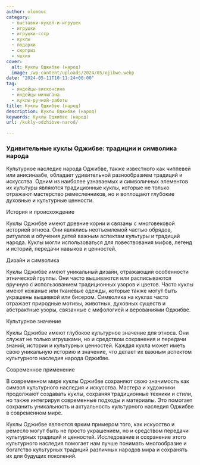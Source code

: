 ```yaml
---
author: olomouc
category:
  - выставки-кукол-и-игрушек
  - игрушки
  - игрушки-ссср
  - куклы
  - подарки
  - сюрприз
  - чехия
cover:
  alt: Куклы Оджибве (народ)
  image: /wp-content/uploads/2024/05/ojibwe.webp
date: "2024-05-11T10:11:24+00:00"
tag:
  - индейцы-висконсина
  - индейцы-мичигана
  - куклы-ручной-работы
title: Куклы Оджибве (народ)
description: Куклы Оджибве (народ)
keywords: Куклы Оджибве (народ)
url: /kukly-odzhibve-narod/

---
```

### Удивительные куклы Оджибве: традиции и символика народа

Культурное наследие народа Оджибве, также известного как чиппевей или анисинаабе, обладает удивительной разнообразием традиций и искусства. Одним из наиболее узнаваемых и символичных элементов их культуры являются традиционные куклы, которые не только отражают мастерство ремесленников, но и воплощают глубокие духовные и культурные ценности.

История и происхождение

Куклы Оджибве имеют древние корни и связаны с многовековой историей этноса. Они являлись неотъемлемой частью обрядов, ритуалов и обучения детей важным аспектам культуры и традиций народа. Куклы могли использоваться для повествования мифов, легенд и историй, передачи навыков и ценностей.

Дизайн и символика

Куклы Оджибве имеют уникальный дизайн, отражающий особенности этнической группы. Они часто вышиваются или расписываются вручную с использованием традиционных узоров и цветов. Часто куклы имеют кожаные или тканевые одежды, которые также могут быть украшены вышивкой или бисером. Символика на куклах часто отражает природные мотивы, животных, духовных существ и абстрактные узоры, связанные с мифологией и верованиями Оджибве.

Культурное значение

Куклы Оджибве имеют глубокое культурное значение для этноса. Они служат не только игрушками, но и средством сохранения и передачи знаний, истории и культурных ценностей. Каждая кукла может иметь свою уникальную историю и значение, что делает их важным аспектом культурного наследия народа Оджибве.

Современное применение

В современном мире куклы Оджибве сохраняют свою значимость как символ культурного наследия и искусства. Мастера и художники продолжают создавать куклы, сохраняя традиционные техники и стили, но также интегрируя современные подходы и материалы. Это помогает сохранить уникальность и актуальность культурного наследия Оджибве в современном мире.

Куклы Оджибве являются ярким примером того, как искусство и ремесло могут быть не просто украшением, но и средством передачи культурных традиций и ценностей. Исследование и сохранение этого культурного наследия помогает нам лучше понимать многообразие и богатство культурных традиций различных народов мира и сохранять их для будущих поколений.
